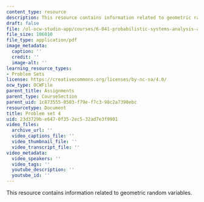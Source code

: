 ```yaml
---
content_type: resource
description: This resource contains information related to geometric random variables.
draft: false
file: /ol-ocw-studio-app/courses/6-041-probabilistic-systems-analysis-and-applied-probability-fall-2010/23d3729be6470f352ec532ad7e3f9981_MIT6_041F10_assn04.pdf
file_size: 106010
file_type: application/pdf
image_metadata:
  caption: ''
  credit: ''
  image-alt: ''
learning_resource_types:
- Problem Sets
license: https://creativecommons.org/licenses/by-nc-sa/4.0/
ocw_type: OCWFile
parent_title: Assignments
parent_type: CourseSection
parent_uid: 1c873555-0503-f79e-f7c3-98c2a7390ebc
resourcetype: Document
title: Problem set 4
uid: 23d3729b-e647-0f35-2ec5-32ad7e3f9981
video_files:
  archive_url: ''
  video_captions_file: ''
  video_thumbnail_file: ''
  video_transcript_file: ''
video_metadata:
  video_speakers: ''
  video_tags: ''
  youtube_description: ''
  youtube_id: ''
---
```

This resource contains information related to geometric random variables.